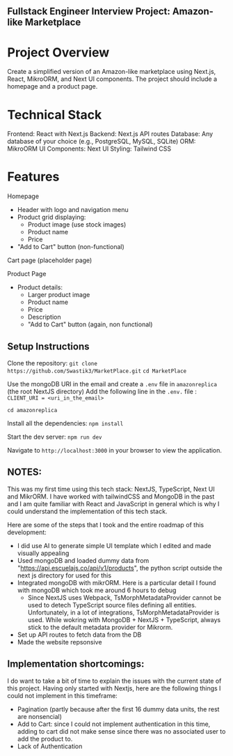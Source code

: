 ## Fullstack Engineer Interview Project: Amazon-like Marketplace
# Project Overview
Create a simplified version of an Amazon-like marketplace using Next.js, React, MikroORM, and Next UI components. The project should include a homepage and a product page.

# Technical Stack
Frontend: React with Next.js
Backend: Next.js API routes
Database: Any database of your choice (e.g., PostgreSQL, MySQL, SQLite)
ORM: MikroORM
UI Components: Next UI
Styling: Tailwind CSS

# Features

Homepage
- Header with logo and navigation menu
- Product grid displaying:
    - Product image (use stock images)
    - Product name
    - Price
- "Add to Cart" button (non-functional)

Cart page (placeholder page)


Product Page
- Product details:
    - Larger product image
    - Product name
    - Price
    - Description
    - "Add to Cart" button (again, non functional)

## Setup Instructions

Clone the repository:
`git clone https://github.com/Swastik3/MarketPlace.git`
`cd MarketPlace`


Use the mongoDB URI in the email and create a `.env` file in `amazonreplica` (the root NextJS directory)
Add the following line in the `.env.` file : `CLIENT_URI = <uri_in_the_email>`

`cd amazonreplica`

Install all the dependencies: `npm install`

Start the dev server: `npm run dev`

Navigate to `http://localhost:3000` in your browser to view the application.

## NOTES:

This was my first time using this tech stack: NextJS, TypeScript, Next UI and MikrORM. I have worked with tailwindCSS and MongoDB in the past and I am quite familiar with React and JavaScript in general which is why I could understand the implementation of this tech stack.

Here are some of the steps that I took and the entire roadmap of this development:
- I did use AI to generate simple UI template which I edited and made visually appealing
- Used mongoDB and loaded dummy data from "https://api.escuelajs.co/api/v1/products", the python script outside the next js directory for used for this
- Integrated mongoDB with mikrORM. Here is a particular detail I found with mongoDB which took me around 6 hours to debug
    - Since NextJS uses Webpack, TsMorphMetadataProvider cannot be used to detech TypeScript source files defining all entities. Unfortunately, in a lot of integrations, TsMorphMetadataProvider is used. While wokring with MongoDB + NextJS + TypeScript, always stick to the default metadata provider for Mikrorm.
- Set up API routes to fetch data from the DB 
- Made the website repsonsive

## Implementation shortcomings:
I do want to take a bit of time to explain the issues with the current state of this project. Having only started with Nextjs, here are the following things I could not implement in this timeframe:
- Pagination (partly because after the first 16 dummy data units, the rest are nonsencial)
- Add to Cart: since I could not implement authentication in this time, adding to cart did not make sense since there was no associated user to add the product to.
- Lack of Authentication
